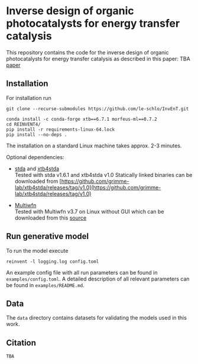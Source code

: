 # Inverse design of organic photocatalysts for energy transfer catalysis

This repository contains the code for the inverse design of organic photocatalysts for energy transfer catalysis as described in this paper: TBA [paper](TBA)

## Installation
For installation run
```
git clone --recurse-submodules https://github.com/le-schlo/InvEnT.git

conda install -c conda-forge xtb==6.7.1 morfeus-ml==0.7.2
cd REINVENT4/
pip install -r requirements-linux-64.lock
pip install --no-deps .
```

The installation on a standard Linux machine takes approx. 2-3 minutes.

Optional dependencies:
- [stda](https://github.com/grimme-lab/std2/tree/v1.6.1) and [xtb4stda](https://github.com/grimme-lab/xtb4stda) <br />
  Tested with stda v1.6.1 and xtb4stda v1.0
  Statically linked binaries can be downloaded from [https://github.com/grimme-lab/xtb4stda/releases/tag/v1.0](https://github.com/grimme-lab/xtb4stda/releases/tag/v1.0)
  
- [Multiwfn](https://doi.org/10.1063/5.0216272) <br />
  Tested with Multiwfn v3.7 on Linux without GUI which can be downloaded from this [source](http://sobereva.com/multiwfn/misc/Multiwfn_3.7_bin_Linux_noGUI.zip)

## Run generative model
To run the model execute 
```
reinvent -l logging.log config.toml
```
An example config file with all run parameters can be found in `examples/config.toml`. A detailed description of all relevant parameters can be found in `examples/README.md`.

## Data
The `data` directory contains datasets for validating the models used in this work. 

## Citation
```
TBA
```
